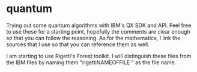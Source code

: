 # quantum
Trying out some quantum algorithms with IBM's QX SDK and API.
Feel free to use these for a starting point, hopefully the comments are clear enough
so that you can follow the reasoning. As for the mathematics, I link the sources that
I use so that you can reference them as well. 

I am starting to use Rigetti's Forest toolkit. I will distinguish these files from the IBM files by naming them "rigettiNAMEOFFILE " as the file name.
